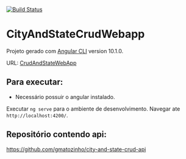 [![Build Status](https://travis-ci.org/gmatozinho/city-and-state-crud-webapp.svg?branch=main)](https://travis-ci.org/gmatozinho/city-and-state-crud-webapp)

# CityAndStateCrudWebapp

Projeto gerado com [Angular CLI](https://github.com/angular/angular-cli) version 10.1.0.

URL: [CrudAndStateWebApp](https://city-and-state-crud-webapp.web.app/)

## Para executar:

- Necessário possuir o angular instalado.

Executar `ng serve` para o ambiente de desenvolvimento. Navegar ate `http://localhost:4200/`.

## Repositório contendo api:

https://github.com/gmatozinho/city-and-state-crud-api
